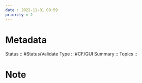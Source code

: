 ```yaml
---
date : 2022-11-01 08:59
priority : 2
---
```

# Metadata
Status :: #Status/Validate 
Type :: #CF/GUI 
Summary :: 
Topics :: 
# Note
